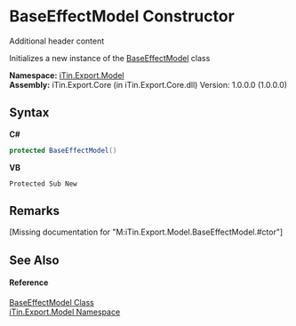 # BaseEffectModel Constructor 
Additional header content 

Initializes a new instance of the <a href="T_iTin_Export_Model_BaseEffectModel">BaseEffectModel</a> class

**Namespace:**&nbsp;<a href="N_iTin_Export_Model">iTin.Export.Model</a><br />**Assembly:**&nbsp;iTin.Export.Core (in iTin.Export.Core.dll) Version: 1.0.0.0 (1.0.0.0)

## Syntax

**C#**<br />
``` C#
protected BaseEffectModel()
```

**VB**<br />
``` VB
Protected Sub New
```


## Remarks
\[Missing <remarks> documentation for "M:iTin.Export.Model.BaseEffectModel.#ctor"\]

## See Also


#### Reference
<a href="T_iTin_Export_Model_BaseEffectModel">BaseEffectModel Class</a><br /><a href="N_iTin_Export_Model">iTin.Export.Model Namespace</a><br />